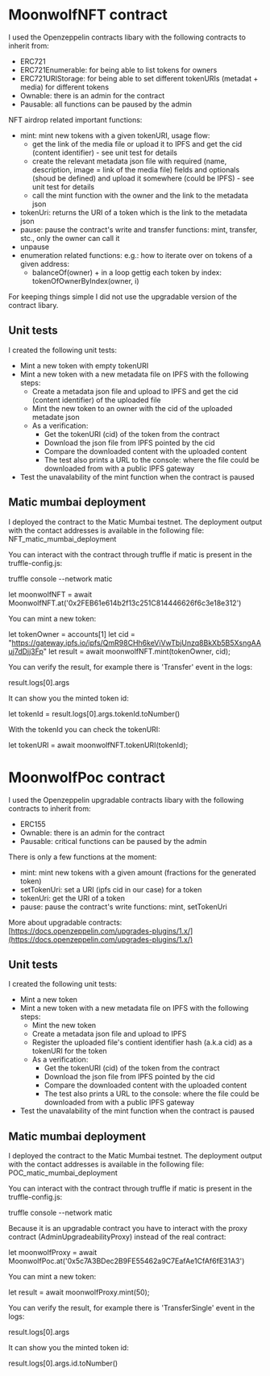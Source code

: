 # MoonwolfNFT contract

I used the Openzeppelin contracts libary with the following contracts to inherit from:
- ERC721
- ERC721Enumerable: for being able to list tokens for owners
- ERC721URIStorage: for being able to set different tokenURIs (metadat + media) for different tokens
- Ownable: there is an admin for the contract
- Pausable: all  functions can be paused by the admin

NFT airdrop related important functions:
- mint: mint new tokens with a given tokenURI, usage flow:
    - get the link of the media file or upload it to IPFS and get the cid (content identifier) - see unit test for details
    - create the relevant metadata json file with required (name, description, image = link of the media file) fields and optionals (shoud be defined) and upload it somewhere (could be IPFS) - see unit test for details
    - call the mint function with the owner and the link to the metadata json
- tokenUri: returns the URI of a token which is the link to the metadata json
- pause: pause the contract's write and transfer functions: mint, transfer, stc., only the owner can call it
- unpause
- enumeration related functions: e.g.: how to iterate over on tokens of a given address:
    - balanceOf(owner) + in a loop gettig each token by index: tokenOfOwnerByIndex(owner, i)

For keeping things simple I did not use the upgradable version of the contract libary.

## Unit tests

I created the following unit tests:
- Mint a new token with empty tokenURI
- Mint a new token with a new metadata file on IPFS with the following steps:
    - Create a metadata json file and upload to IPFS and get the cid (content identifier) of the uploaded file
    - Mint the new token to an owner with the cid of the uploaded metadate json
    - As a verification:
        - Get the tokenURI (cid) of the token from the contract
        - Download the json file from IPFS pointed by the cid
        - Compare the downloaded content with the uploaded content
        - The test also prints a URL to the console: where the file could be downloaded from with a public IPFS gateway
- Test the unavalability of the mint function when the contract is paused        

## Matic mumbai deployment

I deployed the contract to the Matic Mumbai testnet.
The deployment output with the contact addresses is available in the following file:
NFT_matic_mumbai_deployment

You can interact with the contract through truffle if matic is present in the truffle-config.js:

truffle console --network matic

let moonwolfNFT = await MoonwolfNFT.at('0x2FEB61e614b2f13c251C814446626f6c3e18e312')

You can mint a new token:

let tokenOwner = accounts[1]
let cid = "https://gateway.ipfs.io/ipfs/QmR98CHh6keViVwTbjUnzq8BkXb5B5XsngAAuj7dDjj3Fp"
let result = await moonwolfNFT.mint(tokenOwner, cid);

You can verify the result, for example there is 'Transfer' event in the logs:

result.logs[0].args

It can show you the minted token id:

let tokenId = result.logs[0].args.tokenId.toNumber()

With the tokenId you can check the tokenURI:

let tokenURI = await moonwolfNFT.tokenURI(tokenId);

# MoonwolfPoc contract

I used the Openzeppelin upgradable contracts libary with the following contracts to inherit from:
- ERC155
- Ownable: there is an admin for the contract
- Pausable: critical functions can be paused by the admin

There is only a few functions at the moment:
- mint: mint new tokens with a given amount (fractions for the generated token)
- setTokenUri: set a URI (ipfs cid in our case) for a token
- tokenUri: get the URI of a token
- pause: pause the contract's write functions: mint, setTokenUri

More about upgradable contracts:
[https://docs.openzeppelin.com/upgrades-plugins/1.x/](https://docs.openzeppelin.com/upgrades-plugins/1.x/)

## Unit tests

I created the following unit tests:
- Mint a new token
- Mint a new token with a new metadata file on IPFS with the following steps:
    - Mint the new token
    - Create a metadata json file and upload to IPFS
    - Register the uploaded file's contient identifier hash (a.k.a cid) as a tokenURI for the token
    - As a verification:
        - Get the tokenURI (cid) of the token from the contract
        - Download the json file from IPFS pointed by the cid
        - Compare the downloaded content with the uploaded content
        - The test also prints a URL to the console: where the file could be downloaded from with a public IPFS gateway
- Test the unavalability of the mint function when the contract is paused        

## Matic mumbai deployment

I deployed the contract to the Matic Mumbai testnet.
The deployment output with the contact addresses is available in the following file:
POC_matic_mumbai_deployment

You can interact with the contract through truffle if matic is present in the truffle-config.js:

truffle console --network matic

Because it is an upgradable contract you have to interact with the proxy contract (AdminUpgradeabilityProxy) instead of the real contract:

let moonwolfProxy = await MoonwolfPoc.at('0x5c7A3BDec2B9FE55462a9C7EafAe1CfAf6fE31A3')

You can mint a new token:

let result = await moonwolfProxy.mint(50);

You can verify the result, for example there is 'TransferSingle' event in the logs:

result.logs[0].args

It can show you the minted token id:

result.logs[0].args.id.toNumber()